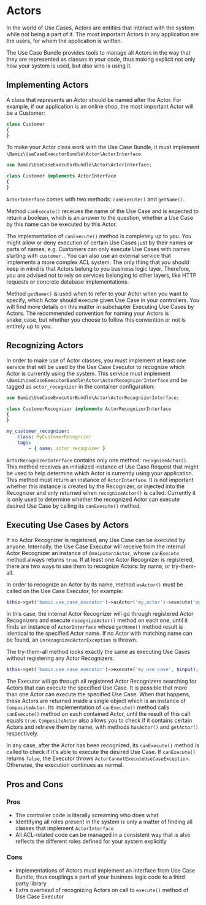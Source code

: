 # Actors

In the world of Use Cases, Actors are entities that interact with the system while not being a part of it. The most
important Actors in any application are the users, for whom the application is written. 

The Use Case Bundle provides tools to manage all Actors in the way that they are represented as classes in your
code, thus making explicit not only how your system is used, but also who is using it.

## Implementing Actors

A class that represents an Actor should be named after the Actor. For example, if our application is an online shop,
the most important Actor will be a Customer:

```php
class Customer
{
}
```

To make your Actor class work with the Use Case Bundle, it must implement `\Bamiz\UseCaseExecutorBundle\Actor\ActorInterface`.

```php
use Bamiz\UseCaseExecutorBundle\Actor\ActorInterface;

class Customer implements ActorInterface
{
}
```

`ActorInterface` comes with two methods: `canExecute()` and `getName()`.

Method `canExecute()` receives the name of the Use Case and is expected to return a boolean, which is an answer to 
the question, whether a Use Case by this name can be executed by this Actor. 
 
The implementation of `canExecute()` method is completely up to you. You might allow or deny execution of certain 
Use Cases just by their names or parts of names, e.g. Customers can only execute Use Cases with names starting with 
`customer.`. You can also use an external service that implements a more complex ACL system. The only thing that you
should keep in mind is that Actors belong to you business logic layer. Therefore, you are advised not to rely on
services belonging to other layers, like HTTP requests or concrete database implementations.

Method `getName()` is used when to refer to your Actor when you want to specify, which Actor should execute given 
Use Case in your controllers. You will find more details on this matter in subchapter Executing Use Cases by Actors.
The recommended convention for naming your Actors is snake_case, but whether you choose to follow this convention or not
is entirely up to you.

## Recognizing Actors

In order to make use of Actor classes, you must implement at least one service that will be used by the Use Case 
Executor to recognize which Actor is currently using the system. This service must implement 
`\Bamiz\UseCaseExecutorBundle\Actor\ActorRecognizerInterface` and be tagged as `actor_recognizer` in the container 
configuration:

```php
use Bamiz\UseCaseExecutorBundle\Actor\ActorRecognizerInterface;

class CustomerRecognizer implements ActorRecognizerInterface
{
}
```

```yaml
my_customer_recognizer:
    class: MyCustomerRecognizer
    tags:
        - { name: actor_recognizer }
```

`ActorRecognizerInterface` contains only one method: `recognizeActor()`. This method receives an initialized instance of 
Use Case Request that might be used to help determine which Actor is currently using your application. This method must 
return an instance of `ActorInterface`. It is not important whether this instance is created by the Recognizer, or
injected into the Recognizer and only returned when `recognizeActor()` is called. Currently it is only used to determine
whether the recognized Actor can execute desired Use Case by calling its `canExecute()` method.

## Executing Use Cases by Actors

If no Actor Recognizer is registered, any Use Case can be executed by anyone. Internally, the Use Case Executor will
receive from the internal Actor Recognizer an instance of `OmnipotentActor`, whose `canExecute` method always returns 
`true`. If at least one Actor Recognizer is registered, there are two ways to use them to recognize Actors: by name, or
try-them-all.
 
In order to recognize an Actor by its name, method `asActor()` must be called on the Use Case Executor, for example:

```php
$this->get('bamiz.use_case_executor')->asActor('my_actor')->execute('my_use_case', $input);
```

In this case, the internal Actor Recognizer will go through registered Actor Recognizers and execute `recognizeActor()`
method on each one, until it finds an instance of `ActorInterface` whose `getName()` method result is identical to
the specified Actor name. If no Actor with matching name can be found, an `UnrecognizedActorException` is thrown.

The try-them-all method looks exactly the same as executing Use Cases without registering any Actor Recognizers:

```php
$this->get('bamiz.use_case_executor')->execute('my_use_case', $input);
```

The Executor will go through all registered Actor Recognizers searching for Actors that can execute the specified
Use Case. It is possible that more than one Actor can execute the specified Use Case. When that happens, these
Actors are returned inside a single object which is an instance of `CompositeActor`. Its implementation of
`canExecute()` method calls `canExecute()` method on each contained Actor, until the result of this call equals `true`.
`CompositeActor` also allows you to check if it contains certain Actors and retrieve them by name, with methods
`hasActor()` and `getActor()` respectively.

In any case, after the Actor has been recognized, its `canExecute()` method is called to check if it's able to
execute the desired Use Case. If `canExecute()` returns `false`, the Executor throws 
`ActorCannotExecuteUseCaseException`. Otherwise, the execution continues as normal.

## Pros and Cons

### Pros

* The controller code is literally screaming who does what
* Identifying all roles present in the system is only a matter of finding all classes that implement `ActorInterface`
* All ACL-related code can be managed in a consistent way that is also reflects the different roles defined for your
system explicitly

### Cons

* Implementations of Actors must implement an interface from Use Case Bundle, thus couplings a part of your business
logic code to a third party library
* Extra overhead of recognizing Actors on call to `execute()` method of Use Case Executor 